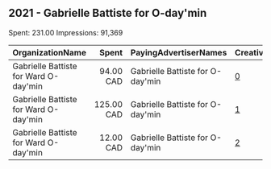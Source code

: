 ## 2021 - Gabrielle Battiste for O-day'min 
Spent: 231.00
Impressions: 91,369

|OrganizationName|Spent|PayingAdvertiserNames|CreativeUrls|Impressions|Genders|AgeBrackets|CountryCodes|BillingAddresses|CandidateBallotInformation|
|:---|---:|:---|:---|---:|:---|:---|:---|:---|:---|
|Gabrielle Battiste for Ward O-day'min|94.00 CAD|Gabrielle Battiste for O-day'min|[0](https://www.snap.com/political-ads/asset/333e95f7dc0f81fdd6ce4e94d11bb1c08e417d0a8e2eeed7bef8c76e5e392dc1?mediaType=png)|44,709||18-35|canada|CA|Gabrielle Battiste|
|Gabrielle Battiste for Ward O-day'min|125.00 CAD|Gabrielle Battiste for O-day'min|[1](https://www.snap.com/political-ads/asset/47eec8d10b0a40444062344184e10df7fea16779bf79b78db104ff1525803409?mediaType=png)|44,673||18-35|canada|CA|Gabrielle Battiste|
|Gabrielle Battiste for Ward O-day'min|12.00 CAD|Gabrielle Battiste for O-day'min|[2](https://www.snap.com/political-ads/asset/77d5501fa6524ce3a12eaec53e4ab3daefb8683be933f60cbbd03051ce76e9ff?mediaType=mp4)|1,987|||canada|CA|Gabrielle Battiste|
